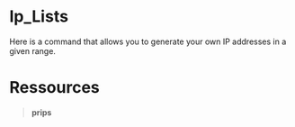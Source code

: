 # Ip_Lists
Here is a command that allows you to generate your own IP addresses in a given range.  
# Ressources
> **prips**
